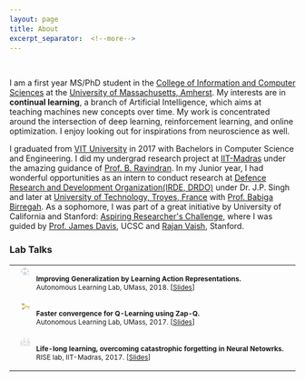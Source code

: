 ```yaml
---
layout: page
title: About
excerpt_separator:  <!--more-->
---
```

<br>

I am a first year MS/PhD student in the [College of Information and Computer Sciences](https://www.cics.umass.edu/)
at the [University of Massachusetts, Amherst](https://www.umass.edu/).
My interests are in **continual learning**, a branch of Artificial Intelligence, which aims at teaching machines
new concepts over time. My work is concentrated around the intersection of deep learning, reinforcement learning,
and online optimization. I enjoy looking out for inspirations from neuroscience as well.

I graduated from [VIT University](http://chennai.vit.ac.in/) in 2017 with Bachelors in Computer Science and
Engineering. I did my undergrad research project at [IIT-Madras](https://www.iitm.ac.in) under the amazing guidance of
[Prof. B. Ravindran](https://www.cse.iitm.ac.in/~ravi/). In my Junior year, I had wonderful opportunities as an intern
 to conduct research at [Defence Research and Development Organization(IRDE, DRDO)](https://www.drdo.gov.in/drdo/labs1/IRDE/English/indexnew.jsp?pg=homepage.jsp)
under Dr. J.P. Singh and later at [University of Technology, Troyes, France](http://www.utt.fr/en/index.html) with [Prof. Babiga Birregah](https://scholar.google.com/citations?user=qHEWWZ8AAAAJ&hl=en).
As a sophomore, I was part of a great initiative by University of California and Stanford:
[Aspiring Researcher's Challenge](https://aspiringresearchers.soe.ucsc.edu/), where I was guided by
[Prof. James Davis](https://users.soe.ucsc.edu/~davis/), UCSC and [Rajan Vaish](https://stanford.edu/~rvaish/), Stanford.



### Lab Talks



<style>

table {
  margin-bottom: 1rem;
  width: 100%;
  font-size: 85%;
  border: 0px solid $border-color;
  border-collapse: collapse;
}

td,
th {
  padding: .25rem .5rem;
  border: 0px solid $border-color;
}

th {
  text-align: left;
}

tbody tr:nth-child(odd) td,
tbody tr:nth-child(odd) th {
  background-color: transparent;
}

paper {
 color: #; 
 font-weight:bold;
}
</style>


<table width="100%" align="center" border="0" cellspacing="0" cellpadding="20">
   <tr>
     <td width="7%"  valign="top">
            <img src="/images/talks/action_rep.png" alt="action_rep" align="top" style="width: 80%; margin:0px 10px; border-radius:0%"/> 
     </td>
     <td valign="middle" width="85%">
          <p>
            <b>Improving Generalization by Learning
 Action Representations.</b>
            <br>
            Autonomous Learning Lab, UMass, 2018. [<a href='https://docs.google.com/presentation/d/1g8v-8Bje6WhUAjcZ4I46gFmoo5thAe4rautrQ3o0gMY/edit?usp=sharing'>Slides</a>]
          </p>  
     </td>
   </tr>
   
   <tr>
     <td width="7%"  valign="top">
            <img src="/images/talks/zap.png" alt="ZapQ" align="top" style="width: 80%; margin:0px 10px; border-radius:0%"/> 
     </td>
     <td valign="middle" width="85%">
          <p>
            <b>Faster convergence for Q-Learning using Zap-Q.</b>
            <br>
            Autonomous Learning Lab, UMass, 2017. [<a href='https://docs.google.com/presentation/d/1kczu1I8HDtOf6VI8rBHlJ9v4w2NDzFbBf8oqo9_iEBQ/edit?usp=sharing'>Slides</a>]
          </p>  
     </td>
   </tr>

   <tr>
     <td width="7%"  valign="top">
            <img src="/images/talks/talk_lifelong.png" alt="talk_lifelong" align="top" style="width: 80%; margin:0px 10px; border-radius:0%"/> 
     </td>
     <td valign="middle" width="85%">
          <p>
            <b>Life-long learning, overcoming catastrophic forgetting in Neural Netowrks.</b>
            <br>
            RISE lab, IIT-Madras, 2017. [<a href='https://docs.google.com/presentation/d/1gcaM2Q6wfpQ4da8KTaCOFaEBpkjTyd_8XJHpygSLF58/edit?usp=sharing'>Slides</a>]
          </p>  
     </td>
   </tr>      
</table>